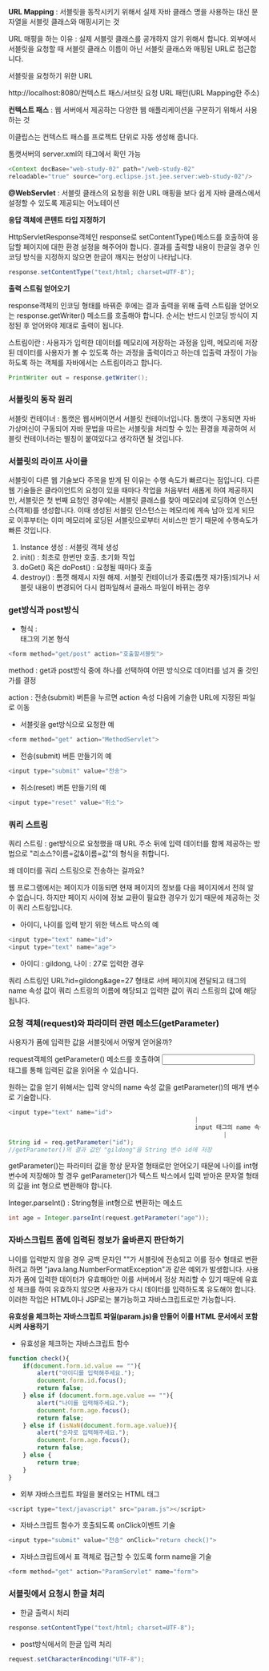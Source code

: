 **URL Mapping** : 서블릿을 동작시키기 위해서 실제 자바 클래스 명을 사용하는 대신 문자열을 서블릿 클래스와 매핑시키는 것

URL 매핑을 하는 이유 : 실제 서블릿 클래스를 공개하지 않기 위해서 합니다. 외부에서 서블릿을 요청할 때 서블릿 클래스 이름이 아닌 서블릿 클래스와 매핑된 URL로 접근합니다.

서블릿을 요청하기 위한 URL

http://localhost:8080/컨텍스트 패스/서브릿 요청 URL 패턴(URL Mapping한 주소)

**컨텍스트 패스** : 웹 서버에서 제공하는 다양한 웹 애플리케이션을 구분하기 위해서 사용하는 것

이클립스는 컨텍스트 패스를 프로젝트 단위로 자동 생성해 줍니다.

톰캣서버의 server.xml의 <Context> 태그에서 확인 가능

```java
<Context docBase="web-study-02" path="/web-study-02" 
reloadable="true" source="org.eclipse.jst.jee.server:web-study-02"/>
```

**@WebServlet** : 서블릿 클래스의 요청을 위한 URL 매핑을 보다 쉽게 자바 클래스에서 설정할 수 있도록 제공되는 어노테이션

**응답 객체에 콘텐트 타입 지정하기**

HttpServletResponse객체인 response로 setContentType()메소드를 호출하여 응답할 페이지에 대한 환경 설정을 해주어야 합니다. 결과를 출력할 내용이 한글일 경우 인코딩 방식을 지정하지 않으면 한글이 깨지는 현상이 나타납니다.

```java
response.setContentType("text/html; charset=UTF-8");
```

**출력 스트림 얻어오기**

response객체의 인코딩 형태를 바꿔준 후에는 결과 출력을 위해 출력 스트림을 얻어오는 response.getWriter() 메소드를 호출해야 합니다. 순서는 반드시 인코딩 방식이 지정된 후 얻어와야 제대로 출력이 됩니다. 

스트림이란 : 사용자가 입력한 데이터를 메모리에 저장하는 과정을 입력, 메모리에 저장된 데이터를 사용자가 볼 수 있도록 하는 과정을 출력이라고 하는데 입출력 과정이 가능하도록 하는 객체를 자바에서는 스트림이라고 합니다. 

```java
PrintWriter out = response.getWriter();
```

### 서블릿의 동작 원리

서블릿 컨테이너 : 톰캣은 웹서버이면서 서블릿 컨테이너입니다. 톰캣이 구동되면 자바가상머신이 구동되어 자바 문법을 따르는 서블릿을 처리할 수 있는 환경을 제공하여 서블릿 컨테이너라는 별칭이 붙여있다고 생각하면 될 것입니다. 

### 서블릿의 라이프 사이클

서블릿이 다른 웹 기술보다 주목을 받게 된 이유는 수행 속도가 빠르다는 점입니다. 다른 웹 기술들은 클라이언트의 요청이 있을 때마다 작업을 처음부터 새롭게 하여 제공하지만, 서블릿은 첫 번째 요청인 경우에는 서블릿 클래스를 찾아 메모리에 로딩하여 인스턴스(객체)를 생성합니다. 이때 생성된 서블릿 인스턴스는 메모리에 계속 남아 있게 되므로 이후부터는 이미 메모리에 로딩된 서블릿으로부터 서비스만 받기 때문에 수행속도가 빠른 것입니다. 

1. Instance 생성 : 서블릿 객체 생성
2. init() : 최초로 한번만 호출. 초기화 작업
3. doGet() 혹은 doPost() : 요청될 때마다 호출
4. destroy() : 톰캣 해제시 자원 해제. 서블릿 컨테이너가 종료(톰캣 재가동)되거나 서블릿 내용이 변경되어 다시 컴파일해서 클래스 파일이 바뀌는 경우

### get방식과 post방식

- 형식 : <form>태그의 기본 형식

```java
<form method="get/post" action="호출할서블릿">
```

method : get과 post방식 중에 하나를 선택하여 어떤 방식으로 데이터를 넘겨 줄 것인가를 결정

action : 전송(submit) 버튼을 누르면 action 속성 다음에 기술한 URL에 지정된 파일로 이동

- 서블릿을 get방식으로 요청한 예

```java
<form method="get" action="MethodServlet">
```

- 전송(submit) 버튼 만들기의 예

```java
<input type="submit" value="전송">
```

- 취소(reset) 버튼 만들기의 예

```java
<input type="reset" value="취소">
```

### 쿼리 스트링

쿼리 스트링 : get방식으로 요청했을 때 URL 주소 뒤에 입력 데이터를 함께 제공하는 방법으로 "리소스?이름=값&이름=값"의 형식을 취합니다.

왜 데이터를 궈리 스트링으로 전송하는 걸까요?

웹 프로그램에서는 페이지가 이동되면 현재 페이지의 정보를 다음 페이지에서 전혀 알 수 없습니다. 하지만 페이지 사이에 정보 교환이 필요한 경우가 있기 때문에 제공하는 것이 쿼리 스트링입니다.

- 아이디, 나이를 입력 받기 위한 텍스트 박스의 예

```java
<input type="text" name="id">
<input type="text" name="age">
```

- 아이디 : gildong, 나이 : 27로 입력한 경우

쿼리 스트링인 URL?id=gildong&age=27 형태로 서버 페이지에 전달되고 태그의 name 속성 값이 쿼리 스트링의 이름에 해당되고 입력한 값이 쿼리 스트링의 값에 해당됩니다. 

### 요청 객체(request)와 파라미터 관련 메소드(getParameter)

사용자가 폼에 입력한 값을 서블릿에서 어떻게 얻어올까?

request객체의 getParameter() 메소드를 호출하여 <input> 태그를 통해 입력된 값을 읽어올 수 있습니다. 

원하는 값을 얻기 위해서는 입력 양식의 name 속성 값을 getParameter()의 매개 변수로 기술합니다.

```java
<input type="text" name="id">
													|
													input 태그의 name 속성 값
															|
String id = req.getParameter("id");
//getParameter()의 결과 값인 "gildong"을 String 변수 id에 저장
```

getParameter()는 파라미터 값을 항상 문자열 형태로만 얻어오기 때문에 나이를 int형 변수에 저장해야 할 경우 getParameter()가 텍스트 박스에서 입력 받아온 문자열 형태의 값을 int 형으로 변환해야 합니다. 

Integer.parseInt() : String형을 int형으로 변환하는 메소드

```java
int age = Integer.parseInt(request.getParameter("age"));
```

### 자바스크립트 폼에 입력된 정보가 올바른지 판단하기

나이를 입력받지 않을 경우 공백 문자인 ""가 서블릿에 전송되고 이를 정수 형태로 변환하려고 하면 "java.lang.NumberFormatException"과 같은 예외가 발생합니다. 사용자가 폼에 입력한 데이터가 유효해야만 이를 서버에서 정상 처리할 수 있기 때문에 유효성 체크를 하여 유효하지 않으면 사용자가 다시 데이터를 입력하도록 유도해야 합니다. 이러한 작업은 HTML이나 JSP로는 불가능하고 자바스크립트로만 가능합니다. 

**유효성을 체크하는 자바스크립트 파일(param.js)을 만들어 이를 HTML 문서에서 포함시켜 사용하기**

- 유효성을 체크하는 자바스크립트 함수

```jsx
function check(){
	if(document.form.id.value == ""){
		alert("아이디를 입력해주세요.");
		document.form.id.focus();
		return false;
	} else if (document.form.age.value == ""){
		alert("나이를 입력해주세요.");
		document.form.age.focus();
		return false;
	} else if (isNaN(document.form.age.value)){
		alert("숫자로 입력해주세요.");
		document.form.age.focus();
		return false;
	} else {
		return true;
	}
}
```

- 외부 자바스크립트 파일을 불러오는 HTML 태그

```java
<script type="text/javascript" src="param.js"></script>
```

- 자바스크립트 함수가 호출되도록 onClick이벤트 기술

```java
<input type="submit" value="전송" onClick="return check()">
```

- 자바스크립트에서 표 객체로 접근할 수 있도록 form name을 기술

```java
<form method="get" action="ParamServlet" name="form">
```

### 서블릿에서 요청시 한글 처리

- 한글 출력시 처리

```java
response.setContentType("text/html; charset=UTF-8");
```

- post방식에서의 한글 입력 처리

```java
request.setCharacterEncoding("UTF-8");
```
